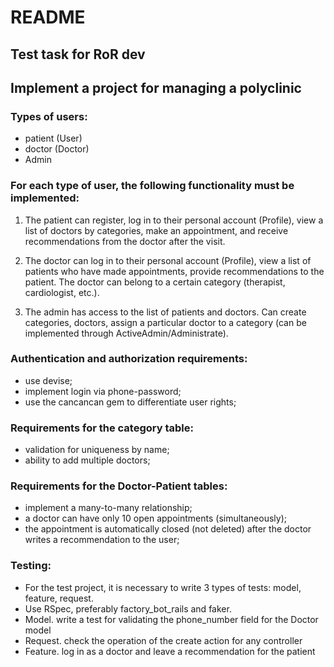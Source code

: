 # README

## Test task for RoR dev
## Implement a project for managing a polyclinic

### Types of users:

* patient (User)
* doctor (Doctor)
* Admin

### For each type of user, the following functionality must be implemented:

1. The patient can register, log in to their personal account (Profile), view a list of doctors by categories, make an appointment, and receive recommendations from the doctor after the visit.

2. The doctor can log in to their personal account (Profile), view a list of patients who have made appointments, provide recommendations to the patient. The doctor can belong to a certain category (therapist, cardiologist, etc.).

3. The admin has access to the list of patients and doctors. Can create categories, doctors, assign a particular doctor to a category (can be implemented through ActiveAdmin/Administrate).

### Authentication and authorization requirements:

* use devise;
* implement login via phone-password;
* use the cancancan gem to differentiate user rights;

### Requirements for the category table:

* validation for uniqueness by name;
* ability to add multiple doctors;

### Requirements for the Doctor-Patient tables:

* implement a many-to-many relationship;
* a doctor can have only 10 open appointments (simultaneously);
* the appointment is automatically closed (not deleted) after the doctor writes a recommendation to the user;

### Testing:

* For the test project, it is necessary to write 3 types of tests: model, feature, request.
* Use RSpec, preferably factory_bot_rails and faker.
* Model. write a test for validating the phone_number field for the Doctor model
* Request. check the operation of the create action for any controller
* Feature. log in as a doctor and leave a recommendation for the patient

